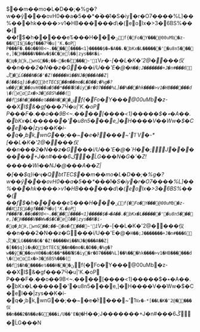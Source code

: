 $��m��mo�L�D��;�%g�?w��ŷ���ovH0��a�5��*�ؒ��l͛�S�iy�r�O7����%L]��%���hk ����>v1�HB������d\�(eoIx�>3�6BS%���(
��f$�h�����eԎ���H���`ݶf{�Fo�Y���@00uMb�z-��XI$&�gf���7Ӵ�u|'K.�oP
P���F�.��o��9B<~. ����[����<٭�$�����{1�A��.�bKx�L������'�u8n5���e ,]�H����V��Ww�$�C�el��|zys��K�i-�q�ݬbk,wnG��;�� ~�e�r͒���~'1`V⦫�-*[��L�K�'2@����仪��n���2�N� �ƶ�G���i/U��'E�@�`H��;J�������+J�n#���6ڴ�ĹG���N�G�'�Z!�����Wi��NJ�@���A��Z|�[��$q}i�ҷ�QbtTEC$��m��mo�L�D��;�%g�?w��ŷ���ovH0��a�5��*�ؒ��l͛�S�iy�r�O7����%L]��%���hk ����>v1�HB������d\�(eoIx�>3�6BS%���(
��f$�h�����eԎ���H���`ݶf{�Fo�Y���@00uMb�z-��XI$&�gf���7Ӵ�u|'K.�oP
P���F�.��o��9B<~. ����[����<٭�$�����{1�A��.�bKx�L������'�u8n5���e ,]�H����V��Ww�$�C�el��|zys��K�i-�q�ݬbk,wnG��;�� ~�e�r͒���~'1`V⦫�-*[��L�K�'2@����仪��n���2�N� �ƶ�G���i/U��'E�@�`H��;J�������+J�n#���6ڴ�ĹG���N�G�'�Z!�����Wi��NJ�@���A��Z|�[��$q}i�ҷ�QbtTEC$��m��mo�L�D��;�%g�?w��ŷ���ovH0��a�5��*�ؒ��l͛�S�iy�r�O7����%L]��%���hk ����>v1�HB������d\�(eoIx�>3�6BS%���(
��f$�h�����eԎ���H���`ݶf{�Fo�Y���@00uMb�z-��XI$&�gf���7Ӵ�u|'K.�oP
P���F�.��o��9B<~. ����[����<٭�$�����{1�A��.�bKx�L������'�u8n5���e ,]�H����V��Ww�$�C�el��|zys��K�i-�q�ݬbk,wnG��;�� ~�e�r͒���~'1`V⦫�-*[��L�K�'2@����仪��n���2�N� �ƶ�G���i/U��'E�@�`H��;J�������+J�n#���6ڴ�ĹG���N�G�'�Z!�����Wi��NJ�@���A��Z|�[��$q}i�ҷ�QbtTEC$��m��mo�L�D��;�%g�?w��ŷ���ovH0��a�5��*�ؒ��l͛�S�iy�r�O7����%L]��%���hk ����>v1�HB������d\�(eoIx�>3�6BS%���(
��f$�h�����eԎ���H���`ݶf{�Fo�Y���@00uMb�z-��XI$&�gf���7Ӵ�u|'K.�oP
P���F�.��o��9B<~. ����[����<٭�$�����{1�A��.�bKx�L������'�u8n5���e ,]�H����V��Ww�$�C�el��|zys��K�i-�q�ݬbk,wnG��;�� ~�e�r͒���~'1`V⦫�-*[��L�K�'2@����仪��n���2�N� �ƶ�G���i/U��'E�@�`H��;J�������+J�n#���6ڴ�ĹG���N